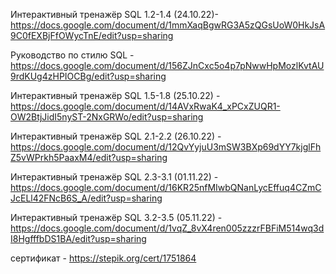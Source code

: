 
Интерактивный тренажёр SQL 1.2-1.4 (24.10.22)- https://docs.google.com/document/d/1mmXaqBgwRG3A5zQGsUoW0HkJsA9C0fEXBjFfOWycTnE/edit?usp=sharing

Руководство по стилю SQL - https://docs.google.com/document/d/156ZJnCxc5o4p7pNwwHpMozlKvtAU9rdKUg4zHPIOCBg/edit?usp=sharing

Интерактивный тренажёр SQL 1.5-1.8 (25.10.22) - https://docs.google.com/document/d/14AVxRwaK4_xPCxZUQR1-OW2BtjJidI5nyST-2NxGRWo/edit?usp=sharing

Интерактивный тренажёр SQL 2.1-2.2 (26.10.22) - https://docs.google.com/document/d/12QvYyjuU3mSW3BXp69dYY7kjglFhZ5vWPrkh5PaaxM4/edit?usp=sharing

Интерактивный тренажёр SQL 2.3-3.1 (01.11.22) - https://docs.google.com/document/d/16KR25nfMIwbQNanLycEffuq4CZmCJcELl42FNcB6S_A/edit?usp=sharing

Интерактивный тренажёр SQL 3.2-3.5 (05.11.22) - https://docs.google.com/document/d/1vqZ_8vX4ren005zzzrFBFiM514wq3dI8HgfffbDS1BA/edit?usp=sharing


сертификат - https://stepik.org/cert/1751864
